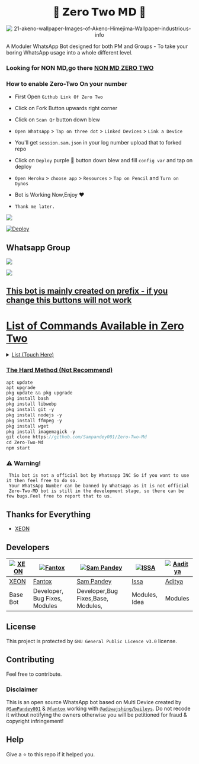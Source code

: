 <h1 align="center">🍭 𝗭𝗲𝗿𝗼 𝗧𝘄𝗼 𝗠𝗗 🍭<br></h1>

<p align="center">

  <img src="https://user-images.githubusercontent.com/104565822/177012232-97866d97-0798-4ca2-9e56-5d0a2413642b.png" alt="21-akeno-wallpaper-Images-of-Akeno-Himejima-Wallpaper-industrious-info" />

</p>

<p align="center"> 

  A Moduler WhatsApp Bot designed for both PM and Groups - To take your boring WhatsApp usage into a whole different level.

   
### Looking for NON MD,go there [NON MD ZERO TWO](https://github.com/Fantox001/Zero-Two)
### How to enable Zero-Two On your number
-   First Open `Github Link Of Zero Two`
-  Click on Fork Button upwards right corner
-  Click on `Scan Qr` button down blew
-  `Open WhatsApp` > `Tap on three dot` > `Linked Devices` > `Link a Device`
-  You'll get `session.sam.json` in your log number upload that to forked repo
-  Click on `Deploy` purple 💜 button down blew and fill `config var` and tap on deploy
-  `Open Heroku` > `choose app` > `Resources` > `Tap on Pencil` and `Turn on Dynos`
-  Bot is Working Now,Enjoy ♥️

- `Thank me later.`

  

  
[![](https://telegra.ph/file/4f9e06a36784778cb8f44.jpg)](https://ZeroTwoMd.tech/#qrcode)
  
[![Deploy](https://www.herokucdn.com/deploy/button.svg)](https://heroku.com/deploy?template=https://github.com/Sampandey001/Zero-Two-Md)

## Whatsapp Group

<a href="https://chat.whatsapp.com/KK6AVKEwPVJ0aXoWo2cK2g"><img src="https://img.shields.io/badge/Join Group-25D366?style=for-the-badge&logo=whatsapp&logoColor=white" />

<a href="https://chat.whatsapp.com/Bl2F9UTVU4CBfZU6eVnrbCl"><img src="https://img.shields.io/badge/Join Group-25D366?style=for-the-badge&logo=whatsapp&logoColor=white" />

## This bot is mainly created on prefix - if you change this buttons will not work

# List of Commands Available in Zero Two
  <details>
  <summary>List (Touch Here)</summary>
<p>

     🍁 Group Menu 🍁 
  -  ${prefix}grouplink
  -  ${prefix}ephemeral [option]
  -  ${prefix}setgrouppp
  -  ${prefix}setname [text]
  -  ${prefix}group [option]
  -  ${prefix}editinfo [option]
  -  ${prefix}ginfo
  -  ${prefix}add @user
  -  ${prefix}kick @user
  -  ${prefix}promote @user
  -  ${prefix}demote @user
  
    🍁 Sticker Menu 🍁 
  -  ${prefix}cry
  -  ${prefix}lick
  -  ${prefix}hug
  -  ${prefix}pat
  -  ${prefix}bite
  -  ${prefix}yeet
  -  ${prefix}bullly
  -  ${prefix}bonk
  -  ${prefix}wink
  -  ${prefix}poke
  -  ${prefix}slap
  -  ${prefix}smile
  -  ${prefix}wave
  -  ${prefix}awoo
  -  ${prefix}smug
  -  ${prefix}glomp
  -  ${prefix}happy
  -  ${prefix}cringe
  -  ${prefix}cuddle
  -  ${prefix}highfive
  -  ${prefix}shinobu
  -  ${prefix}megumin
  -  ${prefix}handhold

    🍁 Downloader Menu 🍁 
  -  ${prefix}yt [url/name]
  -  ${prefix}song [url/name]
  -  ${prefix}video [url/name]
  -  ${prefix}play [url/name]
  -  ${prefix}ytmp3 [url]
  -  ${prefix}ytmp4 [url]
  -  ${prefix}fb [url] (beta
  -  ${prefix}instagram [url]
  -  ${prefix}twitter [url]
  -  ${prefix}twittermp3 [url]
  -  ${prefix}pinterestdl [url]
  -  ${prefix}getmusic [query]
  -  ${prefix}getvideo [query]
  -  ${prefix}umma [url]
  -  ${prefix}joox [query]
  -  ${prefix}soundcloud [url]
  
    🍁 Search Menu 🍁 
  -  ${prefix}play [query]
  -  ${prefix}yts [query]
  -  ${prefix}google [query]
  -  ${prefix}gimage [query]
  -  ${prefix}pinterest [query]
  -  ${prefix}wallpaper [query]
  -  ${prefix}ytsearch [query]
  
    🍁 Random Menu 🍁 
  -  ${prefix}coffee
  -  ${prefix}couplepp
  -  ${prefix}waifu
  -  ${prefix}Neko
  -  ${prefix}HNeko (NSFW)
  -  ${prefix}bj (NSFW)
  -  ${prefix}Nwaifu (NSFW)
  
    🍁 Fun Menu 🍁 
  -  ${prefix}couple
  -  ${prefix}mysoulmate
  -  ${prefix}math [mode] 
  -  ${prefix}quiz [mode]
  
    🍁 Voice Changer Menu 🍁 
  -  ${prefix}bass
  -  ${prefix}blown
  -  ${prefix}deep
  -  ${prefix}earrape
  -  ${prefix}fast
  -  ${prefix}fat
  -  ${prefix}nightcore
  -  ${prefix}reverse
  -  ${prefix}robot
  -  ${prefix}slow
  -  ${prefix}squirrel

    🍁 Text Pro Menu 🍁  (Beta Stage)
  -  ${prefix}3dchristmas
  -  ${prefix}candy
  -  ${prefix}sparklechristmas
  -  ${prefix}waterpipe
  -  ${prefix}fiction
  -  ${prefix}rock
  -  ${prefix}lava
  -  ${prefix}honey
  -  ${prefix}ice
  -  ${prefix}3ddeepsea
  -  ${prefix}americanflag
  -  ${prefix}3dscifi
  -  ${prefix}3drainbow
  -  ${prefix}3dwaterpipe
  -  ${prefix}halloweenskeleton
  -  ${prefix}sketch
  -  ${prefix}bluecircuit
  -  ${prefix}space
  -  ${prefix}metallic
  -  ${prefix}fiction
  -  ${prefix}greenhorror
  -  ${prefix}transformer
  -  ${prefix}berry
  -  ${prefix}thunder
  -  ${prefix}magma
  -  ${prefix}3dcrackedstone
  -  ${prefix}3dneonlight
  -  ${prefix}impressiveglitch
  -  ${prefix}naturalleaves
  -  ${prefix}fireworksparkle
  -  ${prefix}matrix
  -  ${prefix}dropwater
  -  ${prefix}harrypotter
  -  ${prefix}foggywindow
  -  ${prefix}neondevils
  -  ${prefix}christmasholiday
  -  ${prefix}3dgradient
  -  ${prefix}blackpink
  -  ${prefix}gluetext
  
    🍁 Horoscope Menu 🍁 
  -  ${prefix}hockeynumber
  -  ${prefix}dreammeaning
  -  ${prefix}namemeaning
  -  ${prefix}fortunetelling
  -  ${prefix}marriageprediction
  -  ${prefix}wife&husband
  -  ${prefix}fortunetelling2
  -  ${prefix}matchname
  -  ${prefix}couplematch
  -  ${prefix}married
  -  ${prefix}businessnature
  -  ${prefix}sustenance
  -  ${prefix}profession
  -  ${prefix}fate
  -  ${prefix}potentialdisease
  -  ${prefix}tarot
  -  ${prefix}fengshui
  -  ${prefix}goodday
  -  ${prefix}badday
  -  ${prefix}unluckyday
  -  ${prefix}dragonday
  -  ${prefix}sustenance2
  -  ${prefix}luck
  -  ${prefix}weton
  -  ${prefix}character
  -  ${prefix}luck2
  -  ${prefix}fishing
  -  ${prefix}fertiletime
  -  ${prefix}zodiac
  -  ${prefix}shio

    🍁 Convert Menu 🍁 
  -  ${prefix}photo
  -  ${prefix}imagesticker
  -  ${prefix}toimg
  -  ${prefix}removebg
  -  ${prefix}sticker
  -  ${prefix}mp3
  -  ${prefix}mp4audio
  -  ${prefix}emoji (Beta)
  -  ${prefix}emojimix (Beta)
  -  ${prefix}tovideo
  -  ${prefix}togif
  -  ${prefix}
  -  ${prefix}tovn
  -  ${prefix}ebinary
  -  ${prefix}dbinary
  -  ${prefix}styletext
  -  ${prefix}smeme
   
    🍁 Misc Menu 🍁 
  -  ${prefix}ping
  -  ${prefix}owner
  -  ${prefix}donate
  -  ${prefix}menu / ${prefix}help / ${prefix}?
  -  ${prefix}delete
  -  ${prefix}chatinfo
  -  ${prefix}quoted
  -  ${prefix}listpc
  -  ${prefix}listgc
  -  ${prefix}listonline
  -  ${prefix}report (report bug to owner)
  -  ${prefix}repuest (request anything from owner)
  
  
    And A lot More 
  

</details>
</p>


### The Hard Method (Not Recommend)
```js
apt update
apt upgrade
pkg update && pkg upgrade
pkg install bash
pkg install libwebp
pkg install git -y
pkg install nodejs -y 
pkg install ffmpeg -y 
pkg install wget
pkg install imagemagick -y
git clone https://github.com/Sampandey001/Zero-Two-Md
cd Zero-Two-Md
npm start
```

### ⚠️ Warning! 
```
 This bot is not a official bot by Whatsapp INC So if you want to use it then feel free to do so.
 Your WhatsApp Number can be banned by Whatsapp as it is not official
 Zero-Two-MD bot is still in the development stage, so there can be few bugs.Feel free to report that to us.
```

## Thanks for Everything 
- [XEON](https://github.com/dgxeon)




## Developers

[![XEON](https://github.com/dgxeon.png?size=80)](https://github.com/dgxeon) | [![Fantox](https://github.com/fantox001.png?size=100)](https://github.com/fantox001) | [![Sam Pandey](https://github.com/sampandey001.png?size=109)](https://github.com/sampandey001) | [![ISSA](https://github.com/issa2001.png?size=80)](https://github.com/issa2001) | [![Aaditya](https://github.com/addycracker.png?size=80)](https://github.com/addycracker)
----|----|----|----|----
[XEON](https://wa.me/916909137213) | [Fantox](https://wa.me/918101187835) | [Sam Pandey](https://wa.me/919628516236) | [Issa](https://wa.me/254115175696) | [Aditya](https://wa.me/919681777261)
Base Bot  | Developer, Bug Fixes, Modules |Developer,Bug Fixes,Base, Modules, | Modules, Idea | Modules



## License
This project is protected by `GNU General Public Licence v3.0` license.




## Contributing
Feel free to contribute.

### Disclaimer
This is an open source WhatsApp bot based on Multi Device created by [`@SamPandey001`](https://github.com/SamPandey001) & [`@fantox`](https://github.com/FantoX001) working with [`@adiwajshing/baileys`](https://github.com/adiwajshing/baileys). Do not recode it without notifying the owners otherwise you will be petitioned for fraud & copyright infringement!

## Help
Give a ⭐ to this repo if it helped you.
